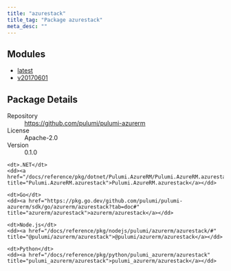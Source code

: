 ```yaml
---
title: "azurestack"
title_tag: "Package azurestack"
meta_desc: ""
---
```


<!-- WARNING: this file was generated by Pulumi Docs Generator. -->
<!-- Do not edit by hand unless you're certain you know what you are doing! -->



<h2 id="modules">Modules</h2>
<ul class="api">
    <li><a href="latest/" title="latest"><span class="symbol module"></span>latest</a></li>
    <li><a href="v20170601/" title="v20170601"><span class="symbol module"></span>v20170601</a></li>
</ul>

<h2 id="package-details">Package Details</h2>
<dl class="package-details">
	<dt>Repository</dt>
	<dd><a href="https://github.com/pulumi/pulumi-azurerm">https://github.com/pulumi/pulumi-azurerm</a></dd>
	<dt>License</dt>
	<dd>Apache-2.0</dd>
	<dt>Version</dt>
	<dd>0.1.0</dd>
</dl>



<dl class="tabular">

    <dt>.NET</dt>
    <dd><a href="/docs/reference/pkg/dotnet/Pulumi.AzureRM/Pulumi.AzureRM.azurestack.html" title="Pulumi.AzureRM.azurestack">Pulumi.AzureRM.azurestack</a></dd>

    <dt>Go</dt>
    <dd><a href="https://pkg.go.dev/github.com/pulumi/pulumi-azurerm/sdk/go/azurerm/azurestack?tab=doc#" title="azurerm/azurestack">azurerm/azurestack</a></dd>

    <dt>Node.js</dt>
    <dd><a href="/docs/reference/pkg/nodejs/pulumi/azurerm/azurestack/#" title="@pulumi/azurerm/azurestack">@pulumi/azurerm/azurestack</a></dd>

    <dt>Python</dt>
    <dd><a href="/docs/reference/pkg/python/pulumi_azurerm/azurestack" title="pulumi_azurerm/azurestack">pulumi_azurerm/azurestack</a></dd>

</dl>

